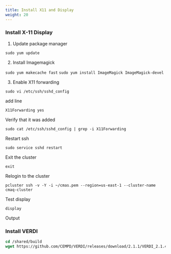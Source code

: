 ```yaml
---
title: Install X11 and Display
weight: 20
--- 
```


###  Install X-11 Display

1. Update package manager

`sudo yum update`

2. Install Imagemagick

`sudo yum makecache fast`
 `sudo yum install ImageMagick ImageMagick-devel`

3. Enable X11 forwarding

```
sudo vi /etc/ssh/sshd_config
```

add line

```
X11Forwarding yes
```

Verify that it was added

```
sudo cat /etc/ssh/sshd_config | grep -i X11Forwarding
```

Restart ssh

```
sudo service sshd restart
```

Exit the cluster

`exit`

Relogin to the cluster

`pcluster ssh -v -Y -i ~/cmas.pem --region=us-east-1 --cluster-name cmaq-cluster`

Test display

`display`

Output

### Install VERDI

```csh
cd /shared/build
wget https://github.com/CEMPD/VERDI/releases/download/2.1.1/VERDI_2.1.4_linux64_20230425.tar.gz
```
